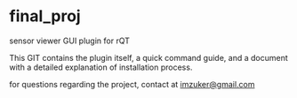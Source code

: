 # final_proj
sensor viewer GUI plugin for rQT

This GIT contains the plugin itself, a quick command guide, and a document with a detailed explanation of installation process.

for questions regarding the project, contact at imzuker@gmail.com
